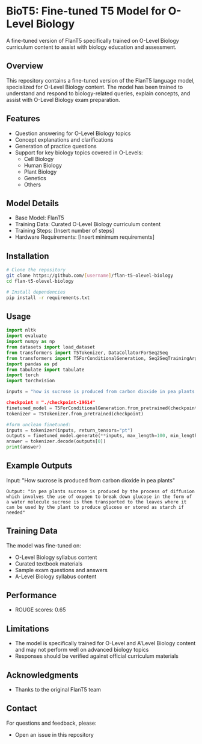 # BioT5: Fine-tuned T5 Model for O-Level Biology

A fine-tuned version of FlanT5 specifically trained on O-Level Biology curriculum content to assist with biology education and assessment.

## Overview

This repository contains a fine-tuned version of the FlanT5 language model, specialized for O-Level Biology content. The model has been trained to understand and respond to biology-related queries, explain concepts, and assist with O-Level Biology exam preparation.

## Features

- Question answering for O-Level Biology topics
- Concept explanations and clarifications
- Generation of practice questions
- Support for key biology topics covered in O-Levels:
  - Cell Biology
  - Human Biology
  - Plant Biology
  - Genetics
  - Others

## Model Details

- Base Model: FlanT5
- Training Data: Curated O-Level Biology curriculum content
- Training Steps: [Insert number of steps]
- Hardware Requirements: [Insert minimum requirements]

## Installation

```bash
# Clone the repository
git clone https://github.com/[username]/flan-t5-olevel-biology
cd flan-t5-olevel-biology

# Install dependencies
pip install -r requirements.txt

```

## Usage

```python
import nltk
import evaluate
import numpy as np
from datasets import load_dataset
from transformers import T5Tokenizer, DataCollatorForSeq2Seq
from transformers import T5ForConditionalGeneration, Seq2SeqTrainingArguments, Seq2SeqTrainer
import pandas as pd
from tabulate import tabulate
import torch
import torchvision

inputs = "how is sucrose is produced from carbon dioxide in pea plants

checkpoint = "./checkpoint-19614"
finetuned_model = T5ForConditionalGeneration.from_pretrained(checkpoint)
tokenizer = T5Tokenizer.from_pretrained(checkpoint)

#form unclean finetuned:
inputs = tokenizer(inputs, return_tensors="pt")
outputs = finetuned_model.generate(**inputs, max_length=100, min_length=40)
answer = tokenizer.decode(outputs[0])
print(answer)
```

## Example Outputs

Input: "How sucrose is produced from carbon dioxide in pea plants"

```
Output: "in pea plants sucrose is produced by the process of diffusion which involves the use of oxygen to break down glucose in the form of a water molecule sucrose is then transported to the leaves where it can be used by the plant to produce glucose or stored as starch if needed"

```

## Training Data

The model was fine-tuned on:

- O-Level Biology syllabus content
- Curated textbook materials
- Sample exam questions and answers
- A-Level Biology syllabus content

## Performance

- ROUGE scores: 0.65

## Limitations

- The model is specifically trained for O-Level and A'Level Biology content and may not perform well on advanced biology topics
- Responses should be verified against official curriculum materials

## Acknowledgments

- Thanks to the original FlanT5 team

## Contact

For questions and feedback, please:

- Open an issue in this repository
